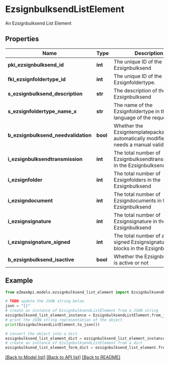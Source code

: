 # EzsignbulksendListElement

An Ezsignbulksend List Element

## Properties

Name | Type | Description | Notes
------------ | ------------- | ------------- | -------------
**pki_ezsignbulksend_id** | **int** | The unique ID of the Ezsignbulksend | 
**fki_ezsignfoldertype_id** | **int** | The unique ID of the Ezsignfoldertype. | 
**s_ezsignbulksend_description** | **str** | The description of the Ezsignbulksend | 
**s_ezsignfoldertype_name_x** | **str** | The name of the Ezsignfoldertype in the language of the requester | 
**b_ezsignbulksend_needvalidation** | **bool** | Whether the Ezsigntemplatepackage was automatically modified and needs a manual validation | 
**i_ezsignbulksendtransmission** | **int** | The total number of Ezsignbulksendtransmissions in the Ezsignbulksend | 
**i_ezsignfolder** | **int** | The total number of Ezsignfolders in the Ezsignbulksend | 
**i_ezsigndocument** | **int** | The total number of Ezsigndocuments in the Ezsignbulksend | 
**i_ezsignsignature** | **int** | The total number of Ezsignsignature in the Ezsignbulksend | 
**i_ezsignsignature_signed** | **int** | The total number of already signed Ezsignsignature blocks in the Ezsignbulksend | 
**b_ezsignbulksend_isactive** | **bool** | Whether the Ezsignbulksend is active or not | 

## Example

```python
from eZmaxApi.models.ezsignbulksend_list_element import EzsignbulksendListElement

# TODO update the JSON string below
json = "{}"
# create an instance of EzsignbulksendListElement from a JSON string
ezsignbulksend_list_element_instance = EzsignbulksendListElement.from_json(json)
# print the JSON string representation of the object
print(EzsignbulksendListElement.to_json())

# convert the object into a dict
ezsignbulksend_list_element_dict = ezsignbulksend_list_element_instance.to_dict()
# create an instance of EzsignbulksendListElement from a dict
ezsignbulksend_list_element_form_dict = ezsignbulksend_list_element.from_dict(ezsignbulksend_list_element_dict)
```
[[Back to Model list]](../README.md#documentation-for-models) [[Back to API list]](../README.md#documentation-for-api-endpoints) [[Back to README]](../README.md)


